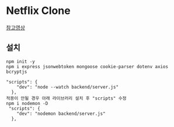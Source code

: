 # Netflix Clone

[참고영상](https://youtu.be/gRroBZczKAU?si=pHYTPM9TzZg_3B2d)

## 설치

```
npm init -y
npm i express jsonwebtoken mongoose cookie-parser dotenv axios bcryptjs

```

```
"scripts": {
    "dev": "node --watch backend/server.js"
  },
적용이 안될 경우 아래 라이브러리 설치 후 "scripts" 수정
npm i nodemon -D
 "scripts": {
    "dev": "nodemon backend/server.js"
  },
```
